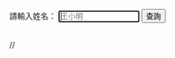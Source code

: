 <html>
<head>
<meta charset="UTF-8" />
<script type="text/javascript">
function result()
{
var name = document.getElementById("name");;
var xmlhttp;

        if (window.XMLHttpRequest)
          {// code for IE7+, Firefox, Chrome, Opera, Safari
          xmlhttp=new XMLHttpRequest();
          }
        else
          {// code for IE6, IE5
          xmlhttp=new ActiveXObject("Microsoft.XMLHTTP");
          }
        xmlhttp.onreadystatechange=function()
          {
                  if (xmlhttp.readyState==4 && xmlhttp.status==200)      
                  {
                        var result=xmlhttp.responseText;
                        var obj = JSON.parse(result);//解析json字串為json物件形式
                                                
                        var html = '<table border=1 width=100%>';//
                        
                        for (var i = 0; i < obj.length; i ++ ) {//
                                html  += '<tr>';//
                                for(j=0;j<obj[i].data.length;j++)
                                {
                                  html+= '<td>'+obj[i].data[j]+'</td>'; 
                                }
                                html  += '</tr>';            
                        }
                        html+="</table>";
                        
                        document.getElementById("result").innerHTML=html;
                        if(obj.length==1) //只有一筆代表查不到資料
                                alert('查無資料');
                  }

          }
    var url="https://script.google.com/macros/s/AKfycbzewOmGETSXe4HaRF3j3-biE05JbMvmBhEtrH2eaLfdbXjKdxsrrOUu/exec";
        xmlhttp.open("get",url+"?name="+encodeURIComponent(name.value),true);
        xmlhttp.send();
}

</script>
</head>
<body>

請輸入姓名：
<input type="text" id="name" placeholder="王小明" size="15" autofocus/>
<input type="button" name="list" value="查詢" onclick="result();">

<font size="1"><span id="result"></span></font><br>
//<span id="result"></span>
</body>
</html>
